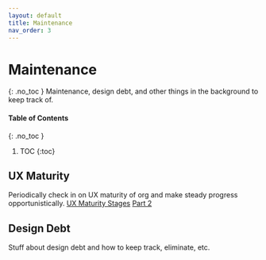 ```yaml
---
layout: default
title: Maintenance
nav_order: 3
---
```


# Maintenance
{: .no_toc }
Maintenance, design debt, and other things in the background to keep track of.

#### Table of Contents
{: .no_toc }

1. TOC
{:toc}

## UX Maturity

Periodically check in on UX maturity of org and make steady progress opportunistically. [UX Maturity Stages](https://www.nngroup.com/articles/ux-maturity-stages-1-4/) [Part 2](https://www.nngroup.com/articles/ux-maturity-stages-5-8/)

## Design Debt

Stuff about design debt and how to keep track, eliminate, etc.


